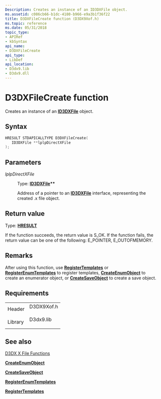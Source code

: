 ```yaml
---
Description: Creates an instance of an ID3DXFile object.
ms.assetid: c086cb66-b1dc-4180-b966-e9a3b1f36f22
title: D3DXFileCreate function (D3DX9Xof.h)
ms.topic: reference
ms.date: 05/31/2018
topic_type: 
- APIRef
- kbSyntax
api_name: 
- D3DXFileCreate
api_type: 
- LibDef
api_location: 
- D3dx9.lib
- D3dx9.dll
---
```


# D3DXFileCreate function

Creates an instance of an [**ID3DXFile**](id3dxfile.md) object.

## Syntax


```C++
HRESULT STDAPICALLTYPE D3DXFileCreate(
   ID3DXFile **lplpDirectXFile
);
```



## Parameters

<dl> <dt>

*lplpDirectXFile* 
</dt> <dd>

Type: **[**ID3DXFile**](id3dxfile.md)\*\***

Address of a pointer to an [**ID3DXFile**](id3dxfile.md) interface, representing the created .x file object.

</dd> </dl>

## Return value

Type: **[**HRESULT**](https://msdn.microsoft.com/library/Bb401631(v=MSDN.10).aspx)**

If the function succeeds, the return value is S\_OK. If the function fails, the return value can be one of the following: E\_POINTER, E\_OUTOFMEMORY.

## Remarks

After using this function, use [**RegisterTemplates**](id3dxfile--registertemplates.md) or [**RegisterEnumTemplates**](id3dxfile--registerenumtemplates.md) to register templates, [**CreateEnumObject**](id3dxfile--createenumobject.md) to create an enumerator object, or [**CreateSaveObject**](id3dxfile--createsaveobject.md) to create a save object.

## Requirements



|                    |                                                                                       |
|--------------------|---------------------------------------------------------------------------------------|
| Header<br/>  | <dl> <dt>D3DX9Xof.h</dt> </dl> |
| Library<br/> | <dl> <dt>D3dx9.lib</dt> </dl>  |



## See also

<dl> <dt>

[D3DX X File Functions](dx9-graphics-reference-d3dx-x-file-functions.md)
</dt> <dt>

[**CreateEnumObject**](id3dxfile--createenumobject.md)
</dt> <dt>

[**CreateSaveObject**](id3dxfile--createsaveobject.md)
</dt> <dt>

[**RegisterEnumTemplates**](id3dxfile--registerenumtemplates.md)
</dt> <dt>

[**RegisterTemplates**](id3dxfile--registertemplates.md)
</dt> </dl>

 

 




